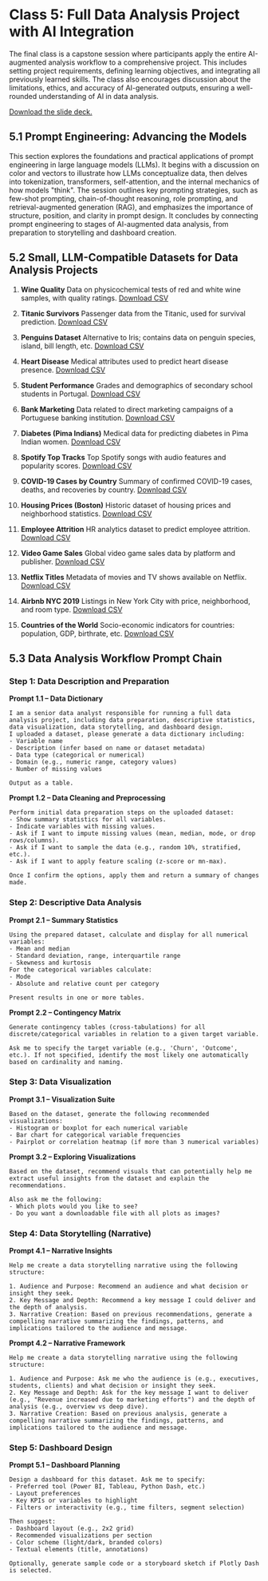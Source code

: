 # Class 5: Full Data Analysis Project with AI Integration

The final class is a capstone session where participants apply the entire AI-augmented analysis workflow to a comprehensive project. This includes setting project requirements, defining learning objectives, and integrating all previously learned skills. The class also encourages discussion about the limitations, ethics, and accuracy of AI-generated outputs, ensuring a well-rounded understanding of AI in data analysis.

[Download the slide deck.](./DA2I_Class05_FinalClass.pdf)

## 5.1 Prompt Engineering: Advancing the Models

This section explores the foundations and practical applications of prompt engineering in large language models (LLMs). It begins with a discussion on color and vectors to illustrate how LLMs conceptualize data, then delves into tokenization, transformers, self-attention, and the internal mechanics of how models "think". The session outlines key prompting strategies, such as few-shot prompting, chain-of-thought reasoning, role prompting, and retrieval-augmented generation (RAG), and emphasizes the importance of structure, position, and clarity in prompt design. It concludes by connecting prompt engineering to stages of AI-augmented data analysis, from preparation to storytelling and dashboard creation.



## 5.2 Small, LLM-Compatible Datasets for Data Analysis Projects

1. **Wine Quality**
Data on physicochemical tests of red and white wine samples, with quality ratings.
[Download CSV](https://archive.ics.uci.edu/ml/machine-learning-databases/wine-quality/winequality-red.csv)

2. **Titanic Survivors**
Passenger data from the Titanic, used for survival prediction.
[Download CSV](https://raw.githubusercontent.com/datasciencedojo/datasets/master/titanic.csv)

3. **Penguins Dataset**
Alternative to Iris; contains data on penguin species, island, bill length, etc.
[Download CSV](https://raw.githubusercontent.com/mwaskom/seaborn-data/master/penguins.csv)

4. **Heart Disease**
Medical attributes used to predict heart disease presence.
[Download CSV](https://raw.githubusercontent.com/datablist/sample-csv-files/main/files/people-heart.csv)

5. **Student Performance**
Grades and demographics of secondary school students in Portugal.
[Download CSV](https://archive.ics.uci.edu/ml/machine-learning-databases/00320/student.zip)

6. **Bank Marketing**
Data related to direct marketing campaigns of a Portuguese banking institution.
[Download CSV](https://archive.ics.uci.edu/ml/machine-learning-databases/00222/bank.zip)

7. **Diabetes (Pima Indians)**
Medical data for predicting diabetes in Pima Indian women.
[Download CSV](https://raw.githubusercontent.com/jbrownlee/Datasets/master/pima-indians-diabetes.data.csv)

8. **Spotify Top Tracks**
Top Spotify songs with audio features and popularity scores.
[Download CSV](https://raw.githubusercontent.com/murpi/wilddata/master/spotify.csv)

9. **COVID-19 Cases by Country**
Summary of confirmed COVID-19 cases, deaths, and recoveries by country.
[Download CSV](https://raw.githubusercontent.com/datasets/covid-19/master/data/countries-aggregated.csv)

10. **Housing Prices (Boston)**
Historic dataset of housing prices and neighborhood statistics.
[Download CSV](https://raw.githubusercontent.com/selva86/datasets/master/BostonHousing.csv)

11. **Employee Attrition**
HR analytics dataset to predict employee attrition.
[Download CSV](https://raw.githubusercontent.com/IBM/employee-attrition-aif360/master/data/emp_attrition.csv)

12. **Video Game Sales**
Global video game sales data by platform and publisher.
[Download CSV](https://raw.githubusercontent.com/GregorUT/vgsales.com/master/vgsales.csv)

13. **Netflix Titles**
Metadata of movies and TV shows available on Netflix.
[Download CSV](https://raw.githubusercontent.com/sharmaroshan/Netflix-Datasets/main/netflix_titles.csv)

14. **Airbnb NYC 2019**
Listings in New York City with price, neighborhood, and room type.
[Download CSV](https://raw.githubusercontent.com/datasciencedojo/datasets/master/Airbnb%20NYC%202019.csv)

15. **Countries of the World**
Socio-economic indicators for countries: population, GDP, birthrate, etc.
[Download CSV](https://raw.githubusercontent.com/cs109/2014_data/master/countries.csv)

## 5.3 Data Analysis Workflow Prompt Chain

### Step 1: Data Description and Preparation

**Prompt 1.1 – Data Dictionary**
```
I am a senior data analyst responsible for running a full data analysis project, including data preparation, descriptive statistics, data visualization, data storytelling, and dashboard design.
I uploaded a dataset, please generate a data dictionary including:
- Variable name
- Description (infer based on name or dataset metadata)
- Data type (categorical or numerical)
- Domain (e.g., numeric range, category values)
- Number of missing values

Output as a table.
```

**Prompt 1.2 – Data Cleaning and Preprocessing**
```
Perform initial data preparation steps on the uploaded dataset:
- Show summary statistics for all variables.
- Indicate variables with missing values.
- Ask if I want to impute missing values (mean, median, mode, or drop rows/columns).
- Ask if I want to sample the data (e.g., random 10%, stratified, etc.).
- Ask if I want to apply feature scaling (z-score or mn-max).

Once I confirm the options, apply them and return a summary of changes made.
```

### Step 2: Descriptive Data Analysis

**Prompt 2.1 – Summary Statistics**

```
Using the prepared dataset, calculate and display for all numerical variables:
- Mean and median
- Standard deviation, range, interquartile range
- Skewness and kurtosis
For the categorical variables calculate:
- Mode
- Absolute and relative count per category 

Present results in one or more tables.
```

**Prompt 2.2 – Contingency Matrix** 
```
Generate contingency tables (cross-tabulations) for all discrete/categorical variables in relation to a given target variable. 

Ask me to specify the target variable (e.g., 'Churn', 'Outcome', etc.). If not specified, identify the most likely one automatically based on cardinality and naming.
```

### Step 3: Data Visualization

**Prompt 3.1 – Visualization Suite**

```
Based on the dataset, generate the following recommended visualizations:
- Histogram or boxplot for each numerical variable
- Bar chart for categorical variable frequencies
- Pairplot or correlation heatmap (if more than 3 numerical variables)
```

**Prompt 3.2 – Exploring Visualizations**
```
Based on the dataset, recommend visuals that can potentially help me extract useful insights from the dataset and explain the recommendations.

Also ask me the following:
- Which plots would you like to see?
- Do you want a downloadable file with all plots as images?
```

### Step 4: Data Storytelling (Narrative)

**Prompt 4.1 – Narrative Insights**

```
Help me create a data storytelling narrative using the following structure:

1. Audience and Purpose: Recommend an audience and what decision or insight they seek.
2. Key Message and Depth: Recommend a key message I could deliver and the depth of analysis.
3. Narrative Creation: Based on previous recommendations, generate a compelling narrative summarizing the findings, patterns, and implications tailored to the audience and message.
```

**Prompt 4.2 – Narrative Framework**

```
Help me create a data storytelling narrative using the following structure:

1. Audience and Purpose: Ask me who the audience is (e.g., executives, students, clients) and what decision or insight they seek.
2. Key Message and Depth: Ask for the key message I want to deliver (e.g., "Revenue increased due to marketing efforts") and the depth of analysis (e.g., overview vs deep dive).
3. Narrative Creation: Based on previous analysis, generate a compelling narrative summarizing the findings, patterns, and implications tailored to the audience and message.
```

### Step 5: Dashboard Design

**Prompt 5.1 – Dashboard Planning**

```
Design a dashboard for this dataset. Ask me to specify:
- Preferred tool (Power BI, Tableau, Python Dash, etc.)
- Layout preferences
- Key KPIs or variables to highlight
- Filters or interactivity (e.g., time filters, segment selection)

Then suggest:
- Dashboard layout (e.g., 2x2 grid)
- Recommended visualizations per section
- Color scheme (light/dark, branded colors)
- Textual elements (title, annotations)

Optionally, generate sample code or a storyboard sketch if Plotly Dash is selected.
```
